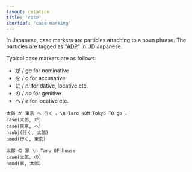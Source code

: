 ```yaml
---
layout: relation
title: 'case'
shortdef: 'case marking'
---
```


In Japanese, case markers are particles attaching to a noun phrase.
The particles are tagged as "[ADP]()" in UD Japanese.

Typical case markers are as follows:

- が / *ga* for nominative
- を / *o* for accusative
- に / *ni* for dative, locative etc.
- の / *no* for genitive
- へ / *e* for locative etc.

~~~ sdparse
太郎 が 東京 へ 行く 。\n Taro NOM Tokyo TO go .
case(太郎, が)
case(東京, へ)
nsubj(行く, 太郎)
nmod(行く, 東京)
~~~

~~~ sdparse
太郎 の 家 \n Taro OF house
case(太郎, の)
nmod(家, 太郎)
~~~
